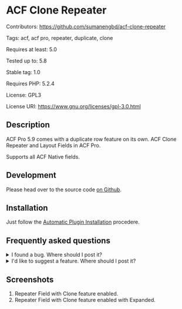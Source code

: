 # ACF Clone Repeater
Contributors: https://github.com/sumanengbd/acf-clone-repeater

Tags: acf, acf pro, repeater, duplicate, clone

Requires at least: 5.0

Tested up to: 5.8

Stable tag: 1.0

Requires PHP: 5.2.4

License: GPL3

License URI: https://www.gnu.org/licenses/gpl-3.0.html


## Description

ACF Pro 5.9 comes with a duplicate row feature on its own. 
ACF Clone Repeater and Layout Fields in ACF Pro.

Supports all ACF Native fields.

## Development

Please head over to the source code [on Github](https://github.com/sumanengbd/acf-clone-repeater).

## Installation

Just follow the [Automatic Plugin Installation](https://wordpress.org/support/article/managing-plugins/#automatic-plugin-installation) procedere.

## Frequently asked questions

<details>
  <summary>I found a bug. Where should I post it?</summary>
  
  Please use the issues section in the [GitHub-Repository](https://github.com/sumanengbd/acf-clone-repeater/issues).

  I will most likely not maintain the forum support forum on wordpress.org. Anyway, other users might have an answer for you, so it's worth a shot.
</details>
<details>
  <summary>I'd like to suggest a feature. Where should I post it?</summary>
  
  Please post an issue in the [GitHub-Repository](https://github.com/sumanengbd/acf-clone-repeater/issues)
</details>

## Screenshots
1. Repeater Field with Clone feature enabled.
2. Repeater Field with Clone feature enabled with Expanded.